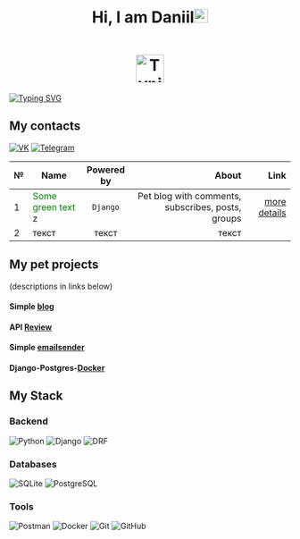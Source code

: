 <h1 align="center">Hi, I am Daniil<img src="https://camo.githubusercontent.com/e8e7b06ecf583bc040eb60e44eb5b8e0ecc5421320a92929ce21522dbc34c891/68747470733a2f2f6d656469612e67697068792e636f6d2f6d656469612f6876524a434c467a6361737252346961377a2f67697068792e676966" height="25px" alt="Typing SVG"/><div style="margin-top: 50px;" ><img src="https://media.giphy.com/media/cmCEsJZHYBPels360q/giphy.gif" height="50px" alt="Typing SVG"/></div></h1>

<a href="https://git.io/typing-svg"><img src="https://readme-typing-svg.herokuapp.com?font=roboto&size=35&duration=3000&pause=2000&color=FFA3F1&center=true&vCenter=true&width=850&height=100&lines=I+am+a+Python+backend+developer" alt="Typing SVG" /></a>


## My contacts

[![VK](https://img.shields.io/badge/-Vkontakte-black?style=for-the-badge&logo=Vk&logoColor=4F7DB3)](https://vk.com/onlypainnogain)
[![Telegram](https://img.shields.io/badge/-Telegram-black?style=for-the-badge&logo=Telegram&logoColor=27A0D9)](https://t.me/vetinary1)



| № | Name | Powered by | About | Link |
|----------------|----------------|:---------:|----------------:|----------------:|
|1| <span style="color: green"> Some green text </span>z | `Django` | Pet blog with comments, subscribes, posts, groups | [more details](https://github.com/CodeWormD/yatube_blog) |
|2| текст | текст | текст |










## My pet projects
(descriptions in links below)
#### Simple [blog](https://github.com/CodeWormD/yatube_blog)
#### API [Review](https://github.com/CodeWormD/api_yamdb)
#### Simple [emailsender](https://github.com/CodeWormD/email_sender)
#### Django-Postgres-[Docker](https://github.com/CodeWormD/django-postgres-docker-test)

## My Stack

### Backend

![Python](https://img.shields.io/badge/-Python-blue?style=for-the-badge&logo=python&logoColor=yellow)
![Django](https://img.shields.io/badge/-Django-0A2E22?style=for-the-badge&logo=django&logoColor=white)
![DRF](https://img.shields.io/badge/-DRF-black?style=for-the-badge&logo=django&logoColor=white)

### Databases

![SQLite](https://img.shields.io/badge/-SQLite-2990D2?style=for-the-badge&logo=SQLite&logoColor=white)
![PostgreSQL](https://img.shields.io/badge/-PostgreSQL-003C57?style=for-the-badge&logo=PostgreSQL&logoColor=white)

### Tools

![Postman](https://img.shields.io/badge/-Postman-orange?style=for-the-badge&logo=Postman&logoColor=white)
![Docker](https://img.shields.io/badge/-Docker-2C97E9?style=for-the-badge&logo=Docker&logoColor=white)
![Git](https://img.shields.io/badge/-Git-black?style=for-the-badge&logo=Git&logoColor=orange)
![GitHub](https://img.shields.io/badge/-GitHub-363636?style=for-the-badge&logo=GitHub&logoColor=orange)


